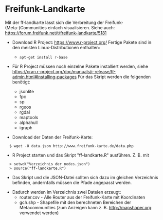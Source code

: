 # Freifunk-Landkarte
Mit der ff-landkarte lässt sich die Verbreitung der Freifunk-(Meta-)Communities einfach visualisieren. Siehe auch: https://forum.freifunk.net/t/freifunk-landkarte/5181

- Download R Project: https://www.r-project.org/ Fertige Pakete sind in den meisten Linux-Distributionen enthalten:
  - `apt-get install r-base` 
- Für R Project müssen noch einzelne Pakete installiert werden, siehe https://cran.r-project.org/doc/manuals/r-release/R-admin.html#Installing-packages Für das Skript werden die folgenden benötigt:
  * jsonlite
  * fpc
  * sp
  * rgeos
  * rgdal
  * maptools
  * alphahull
  * igraph

- Download der Daten der Freifunk-Karte: 
````
  $ wget -O data.json http://www.freifunk-karte.de/data.php
````

- R Project starten und das Skript "ff-landkarte.R" ausführen. Z. B. mit 
````
  > setwd("Verzeichnis der nodes.json")
  > source("ff-landkarte.R")
````
 * Das Skript und die JSON-Datei sollten sich dazu im gleichen Verzeichnis befinden, andernfalls müssen die Pfade    angepasst werden. 

- Dadurch werden im Verzeichnis zwei Dateien erzeugt:
  * router.csv   - Alle Router aus der Freifunk-Karte mit Koordinaten
  * gch.shp      - Shapefile mit den berechneten Bereichen der Metacommunities (zum Anzeigen kann z. B. http://mapshaper.org verwendet werden)
